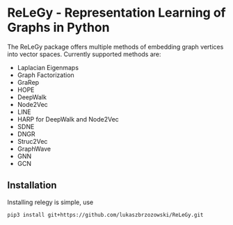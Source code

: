 # ReLeGy - Representation Learning of Graphs in Python
The ReLeGy package offers multiple methods of embedding graph vertices into vector spaces. Currently supported methods are:
* Laplacian Eigenmaps
* Graph Factorization
* GraRep
* HOPE
* DeepWalk
* Node2Vec
* LINE
* HARP for DeepWalk and Node2Vec
* SDNE
* DNGR
* Struc2Vec
* GraphWave
* GNN
* GCN

## Installation

Installing relegy is simple, use 

```
pip3 install git+https://github.com/lukaszbrzozowski/ReLeGy.git
```
